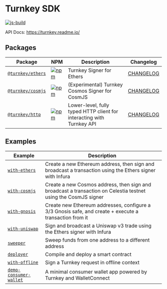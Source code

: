 # Turnkey SDK

[![js-build](https://github.com/tkhq/sdk/actions/workflows/js-build.yml/badge.svg)](https://github.com/tkhq/sdk/actions/workflows/js-build.yml)

API Docs: https://turnkey.readme.io/

## Packages

| Package                               | NPM                                                                                                                   | Description                                                           | Changelog                                  |
| ------------------------------------- | --------------------------------------------------------------------------------------------------------------------- | --------------------------------------------------------------------- | ------------------------------------------ |
| [`@turnkey/ethers`](/packages/ethers) | [![npm](https://img.shields.io/npm/v/@turnkey/ethers?color=%234C48FF)](https://www.npmjs.com/package/@turnkey/ethers) | Turnkey Signer for Ethers                                             | [CHANGELOG](/packages/ethers/CHANGELOG.md) |
| [`@turnkey/cosmjs`](/packages/cosmjs) | [![npm](https://img.shields.io/npm/v/@turnkey/cosmjs?color=%234C48FF)](https://www.npmjs.com/package/@turnkey/cosmjs) | (Experimental) Turnkey Cosmos Signer for CosmJS                       | [CHANGELOG](/packages/cosmjs/CHANGELOG.md) |
| [`@turnkey/http`](/packages/http)     | [![npm](https://img.shields.io/npm/v/@turnkey/http?color=%234C48FF)](https://www.npmjs.com/package/@turnkey/http)     | Lower-level, fully typed HTTP client for interacting with Turnkey API | [CHANGELOG](/packages/http/CHANGELOG.md)   |

## Examples

| Example                                                                | Description                                                                                                    |
| ---------------------------------------------------------------------- | -------------------------------------------------------------------------------------------------------------- |
| [`with-ethers`](/examples/with-ethers/)                                | Create a new Ethereum address, then sign and broadcast a transaction using the Ethers signer with Infura       |
| [`with-cosmjs`](/examples/with-cosmjs/)                                | Create a new Cosmos address, then sign and broadcast a transaction on Celestia testnet using the CosmJS signer |
| [`with-gnosis`](/examples/with-gnosis/)                                | Create new Ethereum addresses, configure a 3/3 Gnosis safe, and create + execute a transaction from it         |
| [`with-uniswap`](/examples/with-uniswap/)                              | Sign and broadcast a Uniswap v3 trade using the Ethers signer with Infura                                      |
| [`sweeper`](/examples/sweeper/)                                        | Sweep funds from one address to a different address                                                            |
| [`deployer`](/examples/deployer/)                                      | Compile and deploy a smart contract                                                                            |
| [`with-offline`](/examples/with-offline/)                              | Sign a Turnkey request in offline context                                                                      |
| [`demo-consumer-wallet`](https://github.com/tkhq/demo-consumer-wallet) | A minimal consumer wallet app powered by Turnkey and WalletConnect                                             |
